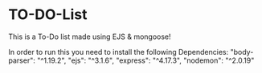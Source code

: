# TO-DO-List
This is a To-Do list made using EJS &amp; mongoose!

In order to run this you need to install the following Dependencies:
"body-parser": "^1.19.2",
"ejs": "^3.1.6",
"express": "^4.17.3",
"nodemon": "^2.0.19"

